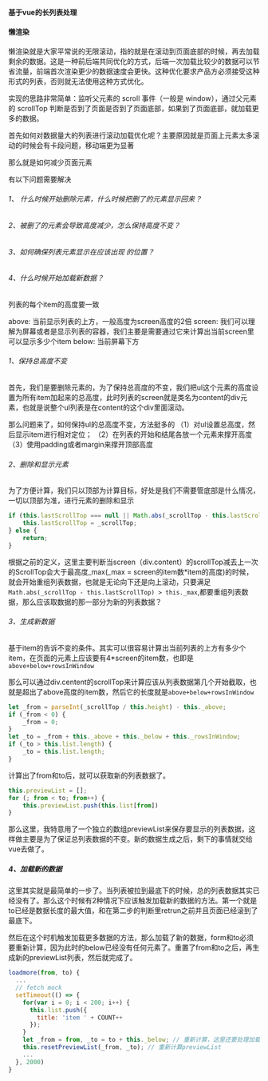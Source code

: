 #### 基于vue的长列表处理
#### 懒渲染
懒渲染就是大家平常说的无限滚动，指的就是在滚动到页面底部的时候，再去加载剩余的数据。这是一种前后端共同优化的方式，后端一次加载比较少的数据可以节省流量，前端首次渲染更少的数据速度会更快。这种优化要求产品方必须接受这种形式的列表，否则就无法使用这种方式优化。

实现的思路非常简单：监听父元素的 scroll 事件（一般是 window），通过父元素的 scrollTop 判断是否到了页面是否到了页面底部，如果到了页面底部，就加载更多的数据。


首先如何对数据量大的列表进行滚动加载优化呢？主要原因就是页面上元素太多滚动的时候会有卡段问题，移动端更为显著

那么就是如何减少页面元素

有以下问题需要解决
###### 1、 什么时候开始删除元素，什么时候把删了的元素显示回来？
###### 2、被删了的元素会导致高度减少，怎么保持高度不变？
###### 3、如何确保列表元素显示在应该出现 的位置？
###### 4、什么时候开始加载新数据？

列表的每个item的高度要一致

above: 当前显示列表的上方，一般高度为screen高度的2倍
screen: 我们可以理解为屏幕或者是显示列表的容器，我们主要是需要通过它来计算出当前screen里可以显示多少个item
below: 当前屏幕下方

###### 1、保持总高度不变
首先，我们是要删除元素的，为了保持总高度的不变，我们把ul这个元素的高度设置为所有item加起来的总高度，此时列表的screen就是类名为content的div元素，也就是说整个ul列表是在content的这个div里面滚动。

那么问题来了，如何保持ul的总高度不变，方法挺多的
（1）对ul设置总高度，然后显示item进行相对定位；
（2）在列表的开始和结尾各放一个元素来撑开高度
（3）使用padding或者margin来撑开顶部高度
###### 2、删除和显示元素
为了方便计算，我们只以顶部为计算目标，好处是我们不需要管底部是什么情况，一切以顶部为准，进行元素的删除和显示
```js
if (this.lastScrollTop === null || Math.abs(_scrollTop - this.lastScrollTop) > this._max) {
    this.lastScrollTop = _scrollTop;
} else {
    return;
}
```
根据之前的定义，这里主要判断当screen（div.content）的scrollTop减去上一次的ScrollTop会大于最高度_max(_max = screen的item数*item的高度)的时候，就会开始重组列表数据，也就是无论向下还是向上滚动，只要满足```Math.abs(_scrollTop - this.lastScrollTop) > this._max```,都要重组列表数据，那么应该取数据的那一部分为新的列表数据？

###### 3、生成新数据
基于item的告诉不变的条件。其实可以很容易计算出当前列表的上方有多少个item，在页面的元素上应该要有4*screen的item数，也即是```above+below+rowsInWindow```

那么可以通过div.centent的scrollTop来计算应该从列表数据第几个开始截取，也就是超出了above高度的item数，然后它的长度就是```above+below+rowsInWindow```

```js
let _from = parseInt(_scrollTop / this.height) - this._above;
if (_from < 0) {
    _from = 0;
}
let _to = _from + this._above + this._below + this._rowsInWindow;
if (_to > this.list.length) {
    _to = this.list.length;
}
```
计算出了from和to后，就可以获取新的列表数据了。
```js
this.previewList = [];
for (; from < to; from++) {
    this.previewList.push(this.list[from])
}
```
那么这里，我特意用了一个独立的数组previewList来保存要显示的列表数据，这样做主要是为了保证总列表数据的不变。新的数据生成之后，剩下的事情就交给vue去做了。

##### 4、加载新的数据

这里其实就是最简单的一步了。当列表被拉到最底下的时候，总的列表数据其实已经没有了。那么这个时候有2种情况下应该触发加载新的数据的方法。第一个就是to已经是数据长度的最大值，和在第二步的判断里retrun之前并且页面已经滚到了最底下。

然后在这个时机触发加载更多数据的方法，那么加载了新的数据，form和to必须要重新计算，因为此时的below已经没有任何元素了。重置了from和to之后，再生成新的previewList列表，然后就完成了。
```js
loadmore(from, to) {
  ...
  // fetch mock
  setTimeout(() => {
    for(var i = 0; i < 200; i++) {
      this.list.push({
        title: 'item ' + COUNT++
      });
    }
    let _from = from, _to = to + this._below; // 重新计算，这里还要处理加载回来的数据比below要求的还少的情况
    this.resetPreviewList(_from, _to); // 重新计算previewList
    ...
  }, 2000)
}
```

